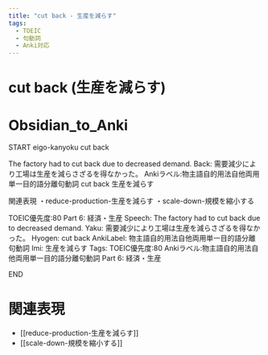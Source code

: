 ```yaml
---
title: "cut back - 生産を減らす"
tags:
  - TOEIC
  - 句動詞
  - Anki対応
---
```


# cut back (生産を減らす)

# Obsidian_to_Anki
START
eigo-kanyoku
cut back

The factory had to cut back due to decreased demand.
Back: 
需要減少により工場は生産を減らさざるを得なかった。
Ankiラベル:物主語自的用法自他両用単一目的語分離句動詞
cut back
生産を減らす

関連表現
・reduce-production-生産を減らす
・scale-down-規模を縮小する

TOEIC優先度:80
Part 6: 経済・生産
Speech: The factory had to cut back due to decreased demand.
Yaku: 需要減少により工場は生産を減らさざるを得なかった。
Hyogen: cut back
AnkiLabel: 物主語自的用法自他両用単一目的語分離句動詞
Imi: 生産を減らす
Tags: TOEIC優先度:80 Ankiラベル:物主語自的用法自他両用単一目的語分離句動詞 Part 6: 経済・生産
<!--ID: 1755082278853-->
END

# 関連表現
- [[reduce-production-生産を減らす]]
- [[scale-down-規模を縮小する]]
